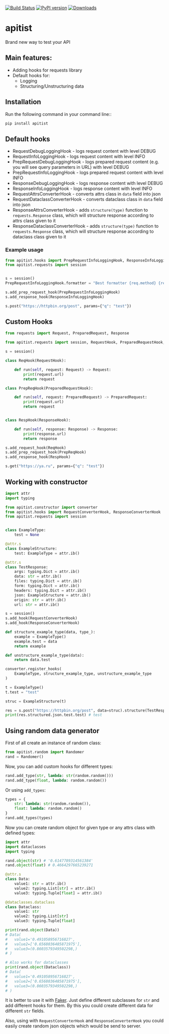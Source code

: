[![Build Status](https://github.com/zeburek/python-apitist/workflows/Python%20package/badge.svg)](https://github.com/zeburek/python-apitist/actions) [![PyPI version](https://badge.fury.io/py/apitist.svg)](https://badge.fury.io/py/apitist) [![Downloads](https://pepy.tech/badge/apitist)](https://pepy.tech/project/apitist)

# apitist

Brand new way to test your API

## Main features:

- Adding hooks for requests library
- Default hooks for:
    - Logging
    - Structuring/Unstructuring data

## Installation

Run the following command in your command line::
```bash
pip install apitist
```

## Default hooks

  - RequestDebugLoggingHook - logs request content with level DEBUG
  - RequestInfoLoggingHook - logs request content with level INFO
  - PrepRequestDebugLoggingHook - logs prepared request content (e.g. you will see query parameters in URL) with level DEBUG
  - PrepRequestInfoLoggingHook - logs prepared request content with level INFO
  - ResponseDebugLoggingHook - logs response content with level DEBUG
  - ResponseInfoLoggingHook - logs response content with level INFO
  - RequestAttrsConverterHook - converts attrs class in `data` field into json
  - RequestDataclassConverterHook - converts dataclass class in `data` field into json
  - ResponseAttrsConverterHook - adds `structure(type)` function to `requests.Response` class, which will structure 
  response according to attrs class given to it
  - ResponseDataclassConverterHook - adds `structure(type)` function to `requests.Response` class, which will structure 
  response according to dataclass class given to it

### Example usage

```python
from apitist.hooks import PrepRequestInfoLoggingHook, ResponseInfoLoggingHook
from apitist.requests import session


s = session()
PrepRequestInfoLoggingHook.formatter = "Best formatter {req.method} {req.url}"

s.add_prep_request_hook(PrepRequestInfoLoggingHook)
s.add_response_hook(ResponseInfoLoggingHook)

s.post("https://httpbin.org/post", params={"q": "test"})
```

## Custom Hooks

```python
from requests import Request, PreparedRequest, Response

from apitist.requests import session, RequestHook, PreparedRequestHook, ResponseHook

s = session()

class ReqHook(RequestHook):

    def run(self, request: Request) -> Request:
        print(request.url)
        return request

class PrepReqHook(PreparedRequestHook):

    def run(self, request: PreparedRequest) -> PreparedRequest:
        print(request.url)
        return request


class RespHook(ResponseHook):

    def run(self, response: Response) -> Response:
        print(response.url)
        return response

s.add_request_hook(ReqHook)
s.add_prep_request_hook(PrepReqHook)
s.add_response_hook(RespHook)

s.get("https://ya.ru", params={"q": "test"})
```

## Working with constructor

```python
import attr
import typing

from apitist.constructor import converter
from apitist.hooks import RequestConverterHook, ResponseConverterHook
from apitist.requests import session


class ExampleType:
    test = None

@attr.s
class ExampleStructure:
    test: ExampleType = attr.ib()

@attr.s
class TestResponse:
    args: typing.Dict = attr.ib()
    data: str = attr.ib()
    files: typing.Dict = attr.ib()
    form: typing.Dict = attr.ib()
    headers: typing.Dict = attr.ib()
    json: ExampleStructure = attr.ib()
    origin: str = attr.ib()
    url: str = attr.ib()

s = session()
s.add_hook(RequestConverterHook)
s.add_hook(ResponseConverterHook)

def structure_example_type(data, type_):
    example = ExampleType()
    example.test = data
    return example

def unstructure_example_type(data):
    return data.test

converter.register_hooks(
    ExampleType, structure_example_type, unstructure_example_type
)

t = ExampleType()
t.test = "test"

struc = ExampleStructure(t)

res = s.post("https://httpbin.org/post", data=struc).structure(TestResponse)
print(res.structured.json.test.test) # test
```

## Using random data generator

First of all create an instance of random class:

```python
from apitist.random import Randomer
rand = Randomer()
```

Now, you can add custom hooks for different types:

```python
rand.add_type(str, lambda: str(random.random()))
rand.add_type(float, lambda: random.random())
```

Or using `add_types`:

```python
types = {
    str: lambda: str(random.random()),
    float: lambda: random.random()
}
rand.add_types(types)
```

Now you can create random object for given type or any attrs class with
defined types:

```python
import attr
import dataclasses
import typing

rand.object(str) # '0.6147789314561384'
rand.object(float) # 0.4664297665239271

@attr.s
class Data:
    value1: str = attr.ib()
    value2: typing.List[str] = attr.ib()
    value3: typing.Tuple[float] = attr.ib()

@dataclasses.dataclass
class Dataclass:
    value1: str
    value2: typing.List[str]
    value3: typing.Tuple[float]

print(rand.object(Data))
# Data(
#   value1='0.491058956716827',
#   value2=['0.6568036485871975'],
#   value3=(0.8603579349502298,)
# )

# Also works for dataclasses
print(rand.object(Dataclass))
# Data(
#   value1='0.491058956716827',
#   value2=['0.6568036485871975'],
#   value3=(0.8603579349502298,)
# )
```

It is better to use it with [Faker](https://github.com/joke2k/faker).
Just define different subclasses for `str` and add different hooks for them.
By this you could create different data for different `str` fields.

Also, using with `RequestConverterHook` and `ResponseConverterHook`
you could easily create random json objects which would be send to server.
